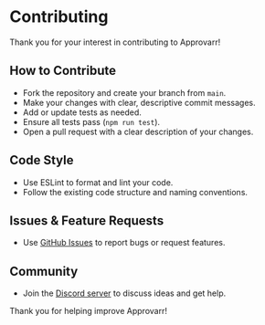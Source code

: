 # Contributing

Thank you for your interest in contributing to Approvarr!

## How to Contribute

- Fork the repository and create your branch from `main`.
- Make your changes with clear, descriptive commit messages.
- Add or update tests as needed.
- Ensure all tests pass (`npm run test`).
- Open a pull request with a clear description of your changes.

## Code Style

- Use ESLint to format and lint your code.
- Follow the existing code structure and naming conventions.

## Issues & Feature Requests

- Use [GitHub Issues](https://github.com/nicholg90/approvarr/issues) to report bugs or request features.

## Community

- Join the [Discord server](https://discord.gg/MPwvd9re) to discuss ideas and get help.

Thank you for helping improve Approvarr!

